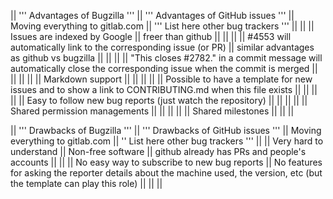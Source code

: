 || ''' Advantages of Bugzilla ''' || ''' Advantages of GitHub issues '''                                                                                 || Moving everything to gitlab.com              || ''' List here other bug trackers ''' ||
||                                || Issues are indexed by Google                                                                                        || freer than github                        ||                                      ||
||                                || #4553 will automatically link to the corresponding issue (or PR)                                                    || similar advantages as github vs bugzilla ||                                      ||
||                                || "This closes #2782." in a commit message will automatically close the corresponding issue when the commit is merged ||                                          ||                                      ||
||                                || Markdown support                                                                                                    ||                                          ||                                      ||
||                                || Possible to have a template for new issues and to show a link to CONTRIBUTING.md when this file exists              ||                                          ||                                      ||
||                                || Easy to follow new bug reports (just watch the repository)                                                          ||                                          ||                                      ||
||                                || Shared permission managements                                                                                       ||                                          ||                                      ||
||                                || Shared milestones                                                                                                   ||                                          ||                                      ||

|| ''' Drawbacks of Bugzilla '''               || ''' Drawbacks of GitHub issues '''                                                                                         || Moving everything to gitlab.com                  || '' List here other bug trackers ''' ||
|| Very hard to understand                     || Non-free software                                                                                                          || github already has PRs and people's accounts ||                                     ||
|| No easy way to subscribe to new bug reports || No features for asking the reporter details about the machine used, the version, etc (but the template can play this role) ||                                              ||                                     ||
